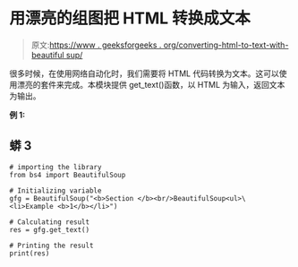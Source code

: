 # 用漂亮的组图把 HTML 转换成文本

> 原文:[https://www . geeksforgeeks . org/converting-html-to-text-with-beautiful sup/](https://www.geeksforgeeks.org/converting-html-to-text-with-beautifulsoup/)

很多时候，在使用网络自动化时，我们需要将 HTML 代码转换为文本。这可以使用漂亮的套件来完成。本模块提供 get_text()函数，以 HTML 为输入，返回文本为输出。

**例 1:**

## 蟒 3

```
# importing the library
from bs4 import BeautifulSoup

# Initializing variable
gfg = BeautifulSoup("<b>Section </b><br/>BeautifulSoup<ul>\
<li>Example <b>1</b></li>")

# Calculating result
res = gfg.get_text()

# Printing the result
print(res)
```